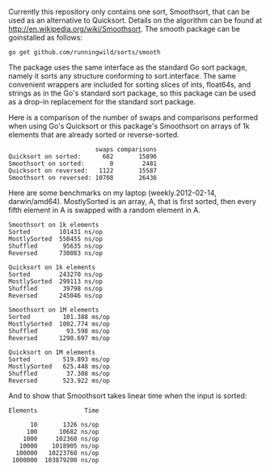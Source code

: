Currently this repository only contains one sort, Smoothsort, that can be used as an alternative to Quicksort.  Details on the algorithm can be found at http://en.wikipedia.org/wiki/Smoothsort.  The smooth package can be goinstalled as follows:

    go get github.com/runningwild/sorts/smooth

The package uses the same interface as the standard Go sort package, namely it sorts any structure conforming to sort.interface.  The same convenient wrappers are included for sorting slices of ints, float64s, and strings as in the Go's standard sort package, so this package can be used as a drop-in replacement for the standard sort package.

Here is a comparison of the number of swaps and comparisons performed when using Go's Quicksort or this package's Smoothsort on arrays of 1k elements that are already sorted or reverse-sorted.

                            swaps comparisons
    Quicksort on sorted:      682       15896
    Smoothsort on sorted:       0        2481
    Quicksort on reversed:   1122       15587
    Smoothsort on reversed: 10708       26436


Here are some benchmarks on my laptop (weekly.2012-02-14, darwin/amd64).  MostlySorted is an array, A, that is first sorted, then every fifth element in A is swapped with a random element in A.

    Smoothsort on 1k elements
    Sorted        101431 ns/op
    MostlySorted  550455 ns/op
    Shuffled       95635 ns/op
    Reversed      730083 ns/op

    Quicksort on 1k elements
    Sorted        243270 ns/op
    MostlySorted  299113 ns/op
    Shuffled       39798 ns/op
    Reversed      245046 ns/op

    Smoothsort on 1M elements
    Sorted         101.388 ms/op
    MostlySorted  1002.774 ms/op
    Shuffled        93.598 ms/op
    Reversed      1290.697 ms/op

    Quicksort on 1M elements
    Sorted         519.893 ms/op
    MostlySorted   625.448 ms/op
    Shuffled        37.308 ms/op
    Reversed       523.922 ms/op

And to show that Smoothsort takes linear time when the input is sorted:

    Elements             Time

          10       1326 ns/op
         100      10682 ns/op
        1000     102360 ns/op
       10000    1018905 ns/op
      100000   10223760 ns/op
     1000000  103879200 ns/op
